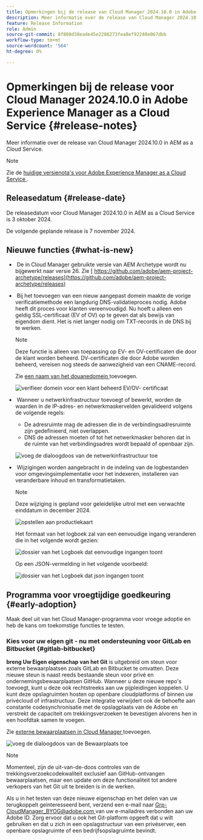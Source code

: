 ```yaml
---
title: Opmerkingen bij de release van Cloud Manager 2024.10.0 in Adobe Experience Manager as a Cloud Service
description: Meer informatie over de release van Cloud Manager 2024.10.0 in AEM as a Cloud Service.
feature: Release Information
role: Admin
source-git-commit: 8f808d38ea4e45e2286273fea0ef92240e067dbb
workflow-type: tm+mt
source-wordcount: '564'
ht-degree: 0%

---
```


# Opmerkingen bij de release voor Cloud Manager 2024.10.0 in Adobe Experience Manager as a Cloud Service {#release-notes}

Meer informatie over de release van Cloud Manager 2024.10.0 in AEM as a Cloud Service.

>[!NOTE]
>
>Zie de [ huidige versienota&#39;s voor Adobe Experience Manager as a Cloud Service ](/help/release-notes/release-notes-cloud/release-notes-current.md).

## Releasedatum {#release-date}

De releasedatum voor Cloud Manager 2024.10.0 in AEM as a Cloud Service is 3 oktober 2024.

De volgende geplande release is 7 november 2024.

## Nieuwe functies {#what-is-new}

* &#x200B;<!-- BOTH CS & AMS --> De in Cloud Manager gebruikte versie van AEM Archetype wordt nu bijgewerkt naar versie 26. Zie [ https://github.com/adobe/aem-project-archetype/releases](https://github.com/adobe/aem-project-archetype/releases)

<!-- (CMGR-59817) -->

* &#x200B;<!-- CS ONLY --> Bij het toevoegen van een nieuw aangepast domein maakte de vorige verificatiemethode een langdurig DNS-validatieproces nodig. Adobe heeft dit proces voor klanten vereenvoudigd. Nu hoeft u alleen een geldig SSL-certificaat (EV of OV) op te geven dat als bewijs van eigendom dient. Het is niet langer nodig om TXT-records in de DNS bij te werken.

  >[!NOTE]
  >
  >Deze functie is alleen van toepassing op EV- en OV-certificaten die door de klant worden beheerd. DV-certificaten die door Adobe worden beheerd, vereisen nog steeds de aanwezigheid van een CNAME-record.

  Zie [ een naam van het douanedomein ](/help/implementing/cloud-manager/custom-domain-names/add-custom-domain-name.md) toevoegen.

  ![ verifieer domein voor een klant beheerd EV/OV- certificaat ](/help/implementing/cloud-manager/assets/verify-domain-customer-managed-step.png)

* &#x200B;<!-- CS ONLY --> Wanneer u netwerkinfrastructuur toevoegt of bewerkt, worden de waarden in de IP-adres- en netwerkmaskervelden gevalideerd volgens de volgende regels:

   * De adresruimte mag de adressen die in de verbindingsadresruimte zijn gedefinieerd, niet overlappen.
   * DNS de adressen moeten of tot het netwerkmasker behoren dat in de ruimte van het verbindingsadres wordt bepaald of openbaar zijn.

  ![ voeg de dialoogdoos van de netwerkinfrastructuur toe ](/help/implementing/cloud-manager/release-notes/assets/network-infrastructure-add.png)

* &#x200B;<!-- CS ONLY --> Wijzigingen worden aangebracht in de indeling van de logbestanden voor omgevingsimplementatie voor het indexeren, installeren van veranderbare inhoud en transformatietaken.

  >[!NOTE]
  >
  >Deze wijziging is gepland voor geleidelijke uitrol met een verwachte einddatum in december 2024.

  ![ opstellen aan productiekaart ](/help/implementing/cloud-manager/release-notes/assets/deploy-to-production-card.png)

  Het formaat van het logboek zal van een eenvoudige ingang veranderen die in het volgende wordt gezien:

  ![ dossier van het Logboek dat eenvoudige ingangen toont ](/help/implementing/cloud-manager/release-notes/assets/log-file-simple-entry.png)

  Op een JSON-vermelding in het volgende voorbeeld:

  ![ dossier van het Logboek dat json ingangen ](/help/implementing/cloud-manager/release-notes/assets/log-file-json-entry.png) toont


## Programma voor vroegtijdige goedkeuring {#early-adoption}

Maak deel uit van het Cloud Manager-programma voor vroege adoptie en heb de kans om toekomstige functies te testen.

### Kies voor uw eigen git - nu met ondersteuning voor GitLab en Bitbucket {#gitlab-bitbucket}

<!-- BOTH CS & AMS -->

**breng Uw Eigen eigenschap van het Git** is uitgebreid om steun voor externe bewaarplaatsen zoals GitLab en Bitbucket te omvatten. Deze nieuwe steun is naast reeds bestaande steun voor privé en ondernemingsbewaarplaatsen GitHub. Wanneer u deze nieuwe repo&#39;s toevoegt, kunt u deze ook rechtstreeks aan uw pijpleidingen koppelen. U kunt deze opslagruimten hosten op openbare cloudplatforms of binnen uw privécloud of infrastructuur. Deze integratie verwijdert ook de behoefte aan constante codesynchronisatie met de opslagplaats van de Adobe en verstrekt de capaciteit om trekkingsverzoeken te bevestigen alvorens hen in een hoofdtak samen te voegen.

Zie [ externe bewaarplaatsen in Cloud Manager ](/help/implementing/cloud-manager/managing-code/external-repositories.md) toevoegen.

![ voeg de dialoogdoos van de Bewaarplaats ](/help/implementing/cloud-manager/release-notes/assets/repositories-add-release-notes.png) toe

>[!NOTE]
>
>Momenteel, zijn de uit-van-de-doos controles van de trekkingsverzoekcodekwaliteit exclusief aan GitHub-ontvangen bewaarplaatsen, maar een update om deze functionaliteit tot andere verkopers van het Git uit te breiden is in de werken.

Als u in het testen van deze nieuwe eigenschap en het delen van uw terugkoppelt geinteresseerd bent, verzend een e-mail naar [ Grp-CloudManager_BYOG@adobe.com ](mailto:Grp-CloudManager_BYOG@adobe.com) van uw e-mailadres verbonden aan uw Adobe ID. Zorg ervoor dat u ook het Git-platform opgeeft dat u wilt gebruiken en dat u zich in een opslagstructuur van een privéserver, een openbare opslagruimte of een bedrijfsopslagruimte bevindt.


<!-- ## Bug fixes




## Known issues {#known-issues} -->
